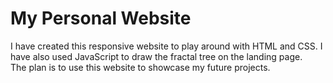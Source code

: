 # My Personal Website
I have created this responsive website to play around with HTML and CSS.
I have also used JavaScript to draw the fractal tree on the landing page.<br>
The plan is to use this website to showcase my future projects.
